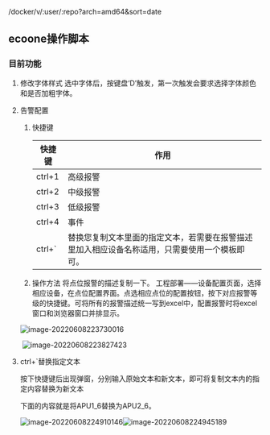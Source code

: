
<!--

 * @Author: LOG
 * @FilePath: \油猴脚本\README.md
 * @Descripttion: 
 * @version: 
 * @Date: 2022-05-25 09:55:59
 * @LastEditors: LOG
 * @LastEditTime: 2022-06-13 11:50:29
    -->
/docker/v/:user/:repo?arch=amd64&sort=date
## ecoone操作脚本
### 目前功能
1. 修改字体样式
    选中字体后，按键盘‘D’触发，第一次触发会要求选择字体颜色和是否加粗字体。
    
2. 告警配置
   1. 快捷键
   
      | 快捷键 | 作用                                                         |
      | ------ | ------------------------------------------------------------ |
      | ctrl+1 | 高级报警                                                     |
      | ctrl+2 | 中级报警                                                     |
      | ctrl+3 | 低级报警                                                     |
      | ctrl+4 | 事件                                                         |
      | ctrl+` | 替换您复制文本里面的指定文本，若需要在报警描述里加入相应设备名称适用，只需要使用一个模板即可。 |
   
   2. 操作方法
      将点位报警的描述复制一下。
       工程部署——设备配置页面，选择相应设备，在点位配置界面。点选相应点位的配置按钮，按下对应报警等级的快捷键。可将所有的报警描述统一写到excel中，配置报警时将excel窗口和浏览器窗口并排显示。
   
    ![image-20220608223730016](https://s2.loli.net/2022/06/08/VCKZQpPrb8TwtO1.png)
   
    ​				![image-20220608223827423](https://s2.loli.net/2022/06/08/CjBhNtyPHIxivk4.png)

 3. ctrl+`替换指定文本

    按下快捷键后出现弹窗，分别输入原始文本和新文本，即可将复制文本内的指定内容替换为新文本

    下面的内容就是将APU1_6替换为APU2_6。

    ![image-20220608224910146](https://s2.loli.net/2022/06/08/Mxf1BCdUGHXVDR4.png)![image-20220608224945189](https://s2.loli.net/2022/06/08/VzmFk8Xr19UA2cI.png)